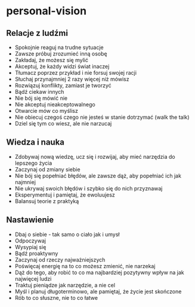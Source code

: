 # personal-vision

## Relacje z ludźmi
* Spokojnie reaguj na trudne sytuacje
* Zawsze próbuj zrozumieć inną osobę
* Zakładaj, że możesz się mylić
* Akceptuj, że każdy widzi świat inaczej
* Tłumacz poprzez przykład i nie forsuj swojej racji
* Słuchaj przynajmniej 2 razy więcej niż mówisz
* Rozwiązuj konflikty, zamiast je tworzyć
* Bądź ciekaw innych
* Nie bój się mówić nie
* Nie akceptuj nieakceptowalnego
* Otwarcie mów co myślisz
* Nie obiecuj czegoś czego nie jesteś w stanie dotrzymać (walk the talk)
* Dziel się tym co wiesz, ale nie narzucaj

## Wiedza i nauka
* Zdobywaj nową wiedzę, ucz się i rozwijaj, aby mieć narzędzia do lepszego życia
* Zaczynaj od zmiany siebie
* Nie bój się popełniać błędów, ale zawsze dąż, aby popełniać ich jak najmniej
* Nie ukrywaj swoich błędów i szybko się do nich przyznawaj
* Eksperymentuj i pamiętaj, że ewoluujesz
* Balansuj teorie z praktyką

## Nastawienie
* Dbaj o siebie - tak samo o ciało jak i umysł
* Odpoczywaj
* Wysypiaj się
* Bądź proaktywny
* Zaczynaj od rzeczy najważniejszych
* Poświęcaj energię na to co możesz zmienić, nie narzekaj
* Dąż do tego, aby robić to co ma najbardziej pozytywny wpływ na jak najwięcej ludzi
* Traktuj pieniądze jak narzędzie, a nie cel
* Myśl i planuj długoterminowo, ale pamiętaj, że życie jest skończone
* Rób to co słuszne, nie to co łatwe
